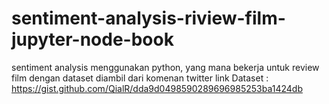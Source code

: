 # sentiment-analysis-riview-film-jupyter-node-book
sentiment analysis menggunakan python, yang mana bekerja untuk review film dengan dataset diambil dari komenan twitter 
link Dataset :
https://gist.github.com/QialR/dda9d0498590289696985253ba1424db

